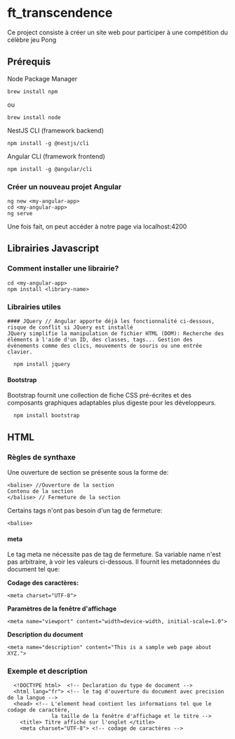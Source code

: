 # ft_transcendence
Ce project consiste à créer un site web pour participer à une compétition du célèbre jeu Pong

## Prérequis
  Node Package Manager
  
    brew install npm
ou

    brew install node
  
  NestJS CLI (framework backend)
  
    npm install -g @nestjs/cli

  Angular CLI (framework frontend)
  
    npm install -g @angular/cli

### Créer un nouveau projet Angular
  
    ng new <my-angular-app>
    cd <my-angular-app>
    ng serve

Une fois fait, on peut accéder à notre page via localhost:4200

## Librairies Javascript
### Comment installer une librairie?

    cd <my-angular-app>
    npm install <library-name>
    
### Librairies utiles
    #### JQuery // Angular apporte déjà les fonctionnalité ci-dessous, risque de conflit si JQuery est installé
    JQuery simplifie la manipulation de fichier HTML (DOM): Recherche des éléments à l'aide d'un ID, des classes, tags... Gestion des      évènements comme des clics, mouvements de souris ou une entrée clavier.

      npm install jquery

#### Bootstrap
  Bootstrap fournit une collection de fiche CSS pré-écrites et des composants graphiques adaptables plus digeste pour les développeurs.

      npm install bootstrap
## HTML
### Règles de synthaxe
Une ouverture de section se présente sous la forme de:

    <balise> //Ouverture de la section
    Contenu de la section
    </balise> // Fermeture de la section

Certains tags n'ont pas besoin d'un tag de fermeture:

    <balise>
    
#### meta

Le tag meta ne nécessite pas de tag de fermeture. Sa variable name n'est pas arbitraire, à voir les valeurs ci-dessous.
Il fournit les metadonnées du document tel que:

**Codage des caractères:**
    
    <meta charset="UTF-8">
**Paramètres de la fenêtre d'affichage**

    <meta name="viewport" content="width=device-width, initial-scale=1.0">

**Description du document**

    <meta name="description" content="This is a sample web page about XYZ.">

### Exemple et description
      <!DOCTYPE html>  <!-- Declaration du type de document -->
      <html lang="fr"> <!-- le tag d'ouverture du document avec precision de la langue -->
      <head> <!-- L'element head contient les informations tel que le codage de caractère,
                  la taille de la fenêtre d'affichage et le titre -->
        <title> Titre affiché sur l'onglet </title>
        <meta charset="UTF-8"> <!-- codage de caractères -->
        
